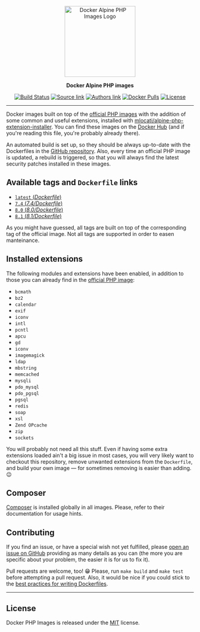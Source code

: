 <p align="center">
    <a href="https://www.splintnet.de">
        <img alt="Docker Alpine PHP Images Logo" width="190" src="https://raw.githack.com/splintnet/alpine-php/master/logo.svg" />
    </a>
</p>

<p align="center">
  <strong>Docker Alpine PHP images</strong>
</p>

<p align="center">
    <a href="https://hub.docker.com/splintnet/alpine-php"><img alt="Build Status" src="https://img.shields.io/docker/cloud/build/splintnet/alpine-php"></a>
    <a href="https://github.com/splintnet/alpine-php"><img alt="Source link" src="https://img.shields.io/badge/Source-GitHub-lightgrey.svg?style=flat-square"></a>
    <a href="https://www.splintnet.de"><img alt="Authors link" src="https://img.shields.io/badge/Authors-splintnet-lightgrey.svg?style=flat-square"></a>
    <a href="https://hub.docker.com/r/splintnet/alpine-php/"><img alt="Docker Pulls" src="https://img.shields.io/docker/pulls/splintnet/alpine-php.svg?style=flat-square"></a>
    <a href="https://github.com/splintnet/alpine-php/blob/master/LICENSE"><img alt="License" src="https://img.shields.io/github/license/splintnet/alpine-php.svg?style=flat-square"></a>
</p>

---

Docker images built on top of the [official PHP images](https://hub.docker.com/r/_/php/) with the addition of some common and useful extensions, installed with [mlocati/alpine-php-extension-installer](https://github.com/mlocati/alpine-php-extension-installer). You can find these images on the [Docker Hub](https://hub.docker.com/r/splintnet/alpine-php/) (and if you're reading this file, you're probably already there).

An automated build is set up, so they should be always up-to-date with the Dockerfiles in the [GitHub repository](https://github.com/splintnet/alpine-php). Also, every time an official PHP image is updated, a rebuild is triggered, so that you will always find the latest security patches installed in these images.

## Available tags and `Dockerfile` links
- [`latest` (_Dockerfile_)](https://github.com/splintnet/alpine-php/blob/master/Dockerfile)
- [`7.4` (_7.4/Dockerfile_)](https://github.com/splintnet/alpine-php/blob/master/7.4/Dockerfile)
- [`8.0` (_8.0/Dockerfile_)](https://github.com/splintnet/alpine-php/blob/master/8.0/Dockerfile)
- [`8.1` (_8.1/Dockerfile_)](https://github.com/splintnet/alpine-php/blob/master/8.1/Dockerfile)

As you might have guessed, all tags are built on top of the corresponding tag of the official image. Not all tags are supported in order to easen manteinance.

## Installed extensions
The following modules and extensions have been enabled,
in addition to those you can already find in the [official PHP image](https://hub.docker.com/r/_/php/):

- `bcmath`
- `bz2`
- `calendar`
- `exif`
- `iconv`
- `intl`
- `pcntl`
- `apcu`
- `gd`
- `iconv`
- `imagemagick`
- `ldap`
- `mbstring`
- `memcached`
- `mysqli`
- `pdo_mysql`
- `pdo_pgsql`
- `pgsql`
- `redis`
- `soap`
- `xsl`
- `Zend OPcache`
- `zip`
- `sockets`

You will probably not need all this stuff. Even if having some extra extensions loaded ain't a big issue in most cases, you will very likely want to checkout this repository, remove unwanted extensions from the `Dockerfile`, and build your own image — for sometimes removing is easier than adding. 😉

## Composer
[Composer](https://getcomposer.org) is installed globally in all images. Please, refer to their documentation for usage hints.


## Contributing
If you find an issue, or have a special wish not yet fulfilled, please [open an issue on GitHub](https://github.com/splintnet/alpine-php/issues) providing as many details as you can (the more you are specific about your problem, the easier it is for us to fix it).

Pull requests are welcome, too! 😁 Please, run `make build` and `make test` before attempting a pull request. Also, it would be nice if you could stick to the [best practices for writing Dockerfiles](https://docs.docker.com/articles/dockerfile_best-practices/).

---

## License

Docker PHP Images is released under the [MIT](https://github.com/splintnet/alpine-php/blob/master/LICENSE) license.
